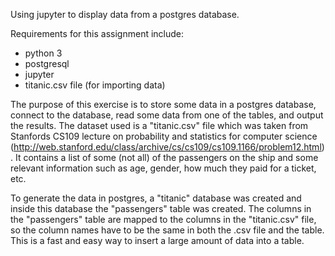 Using jupyter to display data from a postgres database. 

Requirements for this assignment include:
- python 3 
- postgresql 
- jupyter 
- titanic.csv file (for importing data)

The purpose of this exercise is to store some data in a postgres database, connect to the database, read some data from one of the tables, and output the results. The dataset used is a "titanic.csv" file which was taken from Stanfords CS109 lecture on probability and statistics for computer science (http://web.stanford.edu/class/archive/cs/cs109/cs109.1166/problem12.html). It contains a list of some (not all) of the passengers on the ship and some relevant information such as age, gender, how much they paid for a ticket, etc. 

To generate the data in postgres, a "titanic" database was created and inside this database the "passengers" table was created. The columns in the "passengers" table are mapped to the columns in the "titanic.csv" file, so the column names have to be the same in both the .csv file and the table. This is a fast and easy way to insert a large amount of data into a table. 